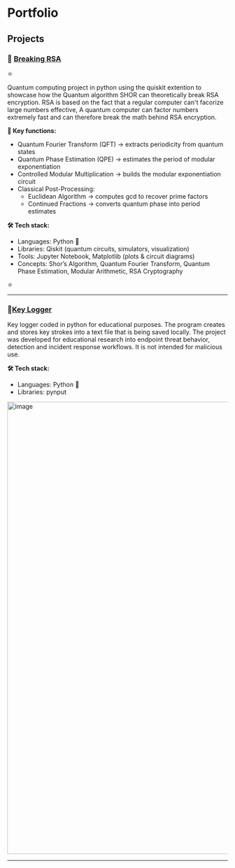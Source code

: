# Portfolio
## Projects 
### 🔗 [Breaking RSA](https://github.com/Sunniiiva/QUANTUM-COMPUTING)

⚛️

Quantum computing project in python using the quiskit extention to showcase how the Quantum algorithm SHOR can theoretically break RSA encryption. RSA is based on the fact that a regular computer can't facorize large numbers effective, A quantum computer can factor numbers extremely fast and can therefore break the math behind RSA encryption.


**🔑 Key functions:** 
- Quantum Fourier Transform (QFT) → extracts periodicity from quantum states
- Quantum Phase Estimation (QPE) → estimates the period of modular exponentiation
- Controlled Modular Multiplication → builds the modular exponentiation circuit
- Classical Post-Processing:
     - Euclidean Algorithm → computes gcd to recover prime factors
     - Continued Fractions → converts quantum phase into period estimates


**🛠️ Tech stack:**
- Languages: Python 🐍
- Libraries: Qiskit (quantum circuits, simulators, visualization)
- Tools: Jupyter Notebook, Matplotlib (plots & circuit diagrams)
- Concepts: Shor’s Algorithm, Quantum Fourier Transform, Quantum Phase Estimation, Modular Arithmetic, RSA Cryptography

⚛️

---

### 🔗[Key Logger](https://github.com/Sunniiiva/PYTHON/blob/main/KeyLogger/keyLogger.py)

Key logger coded in python for educational purposes. The program creates and stores key strokes into a text file that is being saved locally. The project was developed for educational research into endpoint threat behavior, detection and incident response workflows. It is not intended for malicious use. 
 
**🛠️ Tech stack:**
- Languages: Python 🐍
- Libraries: pynput

<img width="968" height="1034" alt="image" src="https://github.com/user-attachments/assets/cb3e4a31-aa9f-4c1a-8b79-4cd12be18d1a" />

---
